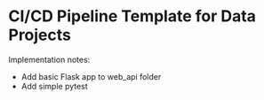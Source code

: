 # CI/CD Pipeline Template for Data Projects

Implementation notes:

- Add basic Flask app to web_api folder
- Add simple pytest
